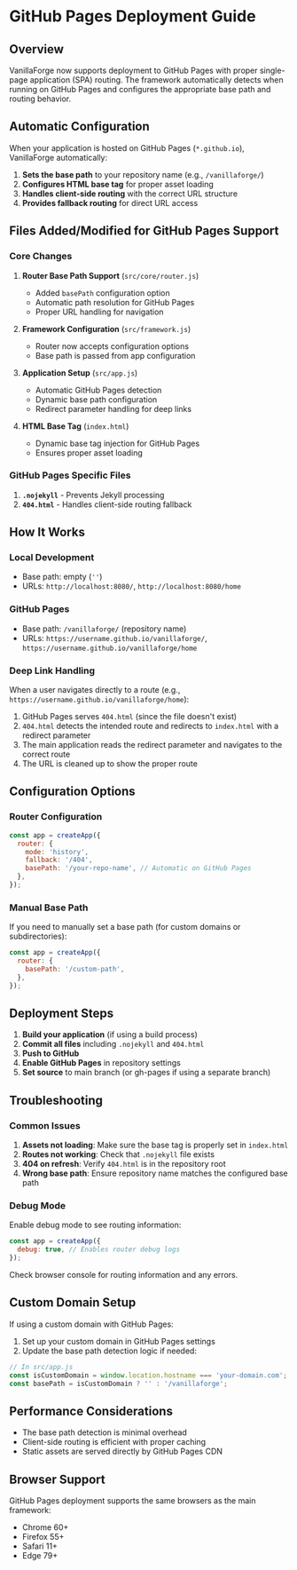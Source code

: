 # GitHub Pages Deployment Guide

## Overview

VanillaForge now supports deployment to GitHub Pages with proper single-page application (SPA) routing. The framework automatically detects when running on GitHub Pages and configures the appropriate base path and routing behavior.

## Automatic Configuration

When your application is hosted on GitHub Pages (`*.github.io`), VanillaForge automatically:

1. **Sets the base path** to your repository name (e.g., `/vanillaforge/`)
2. **Configures HTML base tag** for proper asset loading
3. **Handles client-side routing** with the correct URL structure
4. **Provides fallback routing** for direct URL access

## Files Added/Modified for GitHub Pages Support

### Core Changes

1. **Router Base Path Support** (`src/core/router.js`)
   - Added `basePath` configuration option
   - Automatic path resolution for GitHub Pages
   - Proper URL handling for navigation

2. **Framework Configuration** (`src/framework.js`)
   - Router now accepts configuration options
   - Base path is passed from app configuration

3. **Application Setup** (`src/app.js`)
   - Automatic GitHub Pages detection
   - Dynamic base path configuration
   - Redirect parameter handling for deep links

4. **HTML Base Tag** (`index.html`)
   - Dynamic base tag injection for GitHub Pages
   - Ensures proper asset loading

### GitHub Pages Specific Files

1. **`.nojekyll`** - Prevents Jekyll processing
2. **`404.html`** - Handles client-side routing fallback

## How It Works

### Local Development
- Base path: empty (`''`)
- URLs: `http://localhost:8080/`, `http://localhost:8080/home`

### GitHub Pages
- Base path: `/vanillaforge/` (repository name)
- URLs: `https://username.github.io/vanillaforge/`, `https://username.github.io/vanillaforge/home`

### Deep Link Handling

When a user navigates directly to a route (e.g., `https://username.github.io/vanillaforge/home`):

1. GitHub Pages serves `404.html` (since the file doesn't exist)
2. `404.html` detects the intended route and redirects to `index.html` with a redirect parameter
3. The main application reads the redirect parameter and navigates to the correct route
4. The URL is cleaned up to show the proper route

## Configuration Options

### Router Configuration

```javascript
const app = createApp({
  router: {
    mode: 'history',
    fallback: '/404',
    basePath: '/your-repo-name', // Automatic on GitHub Pages
  },
});
```

### Manual Base Path

If you need to manually set a base path (for custom domains or subdirectories):

```javascript
const app = createApp({
  router: {
    basePath: '/custom-path',
  },
});
```

## Deployment Steps

1. **Build your application** (if using a build process)
2. **Commit all files** including `.nojekyll` and `404.html`
3. **Push to GitHub**
4. **Enable GitHub Pages** in repository settings
5. **Set source** to main branch (or gh-pages if using a separate branch)

## Troubleshooting

### Common Issues

1. **Assets not loading**: Make sure the base tag is properly set in `index.html`
2. **Routes not working**: Check that `.nojekyll` file exists
3. **404 on refresh**: Verify `404.html` is in the repository root
4. **Wrong base path**: Ensure repository name matches the configured base path

### Debug Mode

Enable debug mode to see routing information:

```javascript
const app = createApp({
  debug: true, // Enables router debug logs
});
```

Check browser console for routing information and any errors.

## Custom Domain Setup

If using a custom domain with GitHub Pages:

1. Set up your custom domain in GitHub Pages settings
2. Update the base path detection logic if needed:

```javascript
// In src/app.js
const isCustomDomain = window.location.hostname === 'your-domain.com';
const basePath = isCustomDomain ? '' : '/vanillaforge';
```

## Performance Considerations

- The base path detection is minimal overhead
- Client-side routing is efficient with proper caching
- Static assets are served directly by GitHub Pages CDN

## Browser Support

GitHub Pages deployment supports the same browsers as the main framework:
- Chrome 60+
- Firefox 55+
- Safari 11+
- Edge 79+
